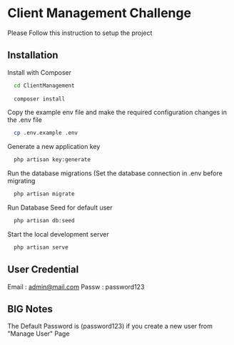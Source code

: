 
# Client Management Challenge

Please Follow this instruction to setup the project




## Installation

Install with Composer

```bash
  cd ClientManagement
  
  composer install
```

Copy the example env file and make the required configuration changes in the .env file

```bash
  cp .env.example .env
```

Generate a new application key

```bash
  php artisan key:generate
```

Run the database migrations (Set the database connection in .env before migrating

```bash
  php artisan migrate
```

Run Database Seed for default user

```bash
  php artisan db:seed
```

Start the local development server

```bash
  php artisan serve
```

## User Credential

Email : admin@mail.com
Passw : password123


## BIG Notes

The Default Password is (password123) if you create a new user from "Manage User" Page
